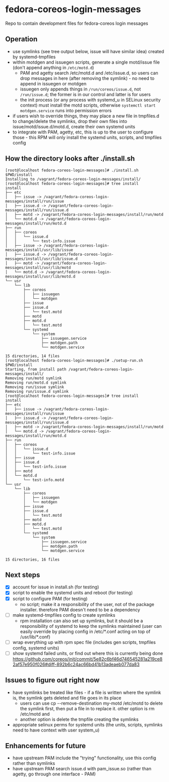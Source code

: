# fedora-coreos-login-messages
Repo to contain development files for fedora-coreos login messages

## Operation
- use symlinks (see tree output below, issue will have similar idea) created by systemd-tmpfiles
- within motdgen and issuegen scripts, generate a single motd/issue file (don't append anything in `/etc/motd.d`)
    - PAM and agetty search /etc/motd.d and /etc/issue.d, so users can drop messages in here (after removing the symlink) - no need to append in issuegen or motdgen
    - issuegen only appends things in `/run/coreos/issue.d`, not `/run/issue.d`; the former is in our control and latter is for users
    - the init process (or any process with systemd_u in SELinux security context) must install the motd scripts, otherwise `systemctl start motdgen.service` runs into permission errors
- if users wish to override things, they may place a new file in tmpfiles.d to change/delete the symlinks, drop their own files into issue/motd/issue.d/motd.d, create their own systemd units
- to integrate with PAM, agetty, etc, this is up to the user to configure those - this RPM will only install the systemd units, scripts, and tmpfiles config

## How the directory looks after ./install.sh

```
[root@localhost fedora-coreos-login-messages]# ./install.sh $PWD/install
Installing to /vagrant/fedora-coreos-login-messages/install/
[root@localhost fedora-coreos-login-messages]# tree install
install
├── etc
│   ├── issue -> /vagrant/fedora-coreos-login-messages/install/run/issue
│   ├── issue.d -> /vagrant/fedora-coreos-login-messages/install/run/issue.d
│   ├── motd -> /vagrant/fedora-coreos-login-messages/install/run/motd
│   └── motd.d -> /vagrant/fedora-coreos-login-messages/install/run/motd.d
├── run
│   ├── coreos
│   │   └── issue.d
│   │       └── test-info.issue
│   ├── issue -> /vagrant/fedora-coreos-login-messages/install/usr/lib/issue
│   ├── issue.d -> /vagrant/fedora-coreos-login-messages/install/usr/lib/issue.d
│   ├── motd -> /vagrant/fedora-coreos-login-messages/install/usr/lib/motd
│   └── motd.d -> /vagrant/fedora-coreos-login-messages/install/usr/lib/motd.d
└── usr
    └── lib
        ├── coreos
        │   ├── issuegen
        │   └── motdgen
        ├── issue
        ├── issue.d
        │   └── test.motd
        ├── motd
        ├── motd.d
        │   └── test.motd
        └── systemd
            └── system
                ├── issuegen.service
                ├── motdgen.path
                └── motdgen.service

15 directories, 14 files
[root@localhost fedora-coreos-login-messages]# ./setup-run.sh $PWD/install
Starting, from install path /vagrant/fedora-coreos-login-messages/install/
Removing run/motd symlink
Removing run/motd.d symlink
Removing run/issue symlink
Removing run/issue.d symlink
[root@localhost fedora-coreos-login-messages]# tree install
install
├── etc
│   ├── issue -> /vagrant/fedora-coreos-login-messages/install/run/issue
│   ├── issue.d -> /vagrant/fedora-coreos-login-messages/install/run/issue.d
│   ├── motd -> /vagrant/fedora-coreos-login-messages/install/run/motd
│   └── motd.d -> /vagrant/fedora-coreos-login-messages/install/run/motd.d
├── run
│   ├── coreos
│   │   └── issue.d
│   │       └── test-info.issue
│   ├── issue
│   ├── issue.d
│   │   └── test-info.issue
│   ├── motd
│   └── motd.d
│       └── test-info.motd
└── usr
    └── lib
        ├── coreos
        │   ├── issuegen
        │   └── motdgen
        ├── issue
        ├── issue.d
        │   └── test.motd
        ├── motd
        ├── motd.d
        │   └── test.motd
        └── systemd
            └── system
                ├── issuegen.service
                ├── motdgen.path
                └── motdgen.service

15 directories, 16 files

```

## Next steps
- [x] account for issue in install.sh (for testing)
- [x] script to enable the systemd units and reboot (for testing)
- [x] script to configure PAM (for testing)
    - no script; make it a responsibility of the user, not of the package installer. therefore PAM doesn't need to be a dependency
- [ ] make systemd-tmpfiles config to create symlinks
    - rpm installation can also set up symlinks, but it should be a responsibility of systemd to keep the symlinks maintained (user can easily override by placing config in /etc/\*.conf acting on top of /usr/lib/\*.conf)
- [ ] wrap everything up with rpm spec file (includes gen scripts, tmpfiles config, systemd units)
- [ ] show systemd failed units, or find out where this is currently being done https://github.com/coreos/init/commit/5e82c6bf46d746545281a219ce82af57e950f026#diff-892b6c24ac66bd41b13adeaeb077da83

## Issues to figure out right now
 - have symlinks be treated like files - if a file is written where the symlink is, the symlink gets deleted and file goes in its place
    - users can use cp --remove-destination my-motd /etc/motd to delete the symlink first, then put a file in to replace it. other option is rm /etc/motd and
    - another option is delete the tmpfile creating the symlinks
- appropriate selinux perms for systemd units (the units, scripts, symlinks need to have context with user system_u)

## Enhancements for future
- have upstream PAM include the "trying" functionality, use this config rather than symlinks
- have upstream PAM search issue.d with pam_issue.so (rather than agetty, go through one interface - PAM)
